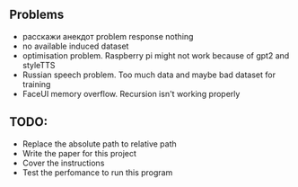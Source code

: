 ## Problems

- расскажи анекдот problem response nothing
- no available induced dataset
- optimisation problem. Raspberry pi might not work because of gpt2 and styleTTS
- Russian speech problem. Too much data and maybe bad dataset for training
- FaceUI memory overflow. Recursion isn't working properly


## TODO:

- Replace the absolute path to relative path
- Write the paper for this project
- Cover the instructions
- Test the perfomance to run this program